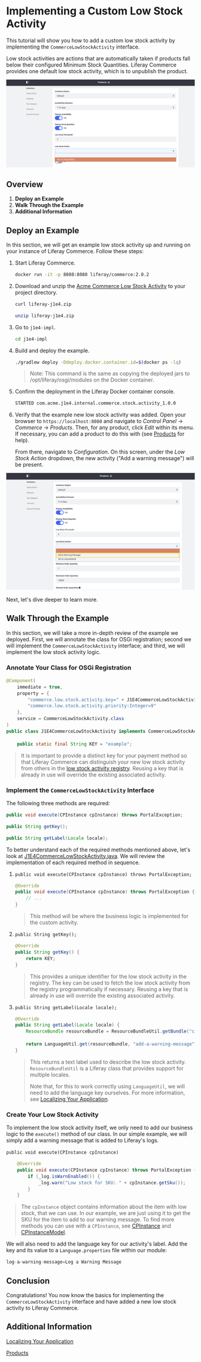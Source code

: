 # Implementing a Custom Low Stock Activity

This tutorial will show you how to add a custom low stock activity by implementing the `CommerceLowStockActivity` interface.

Low stock activities are actions that are automatically taken if products fall below their configured Minimum Stock Quantities. Liferay Commerce provides one default low stock activity, which is to unpublish the product.

![Out of the box low stock activity](./images/01.png "Out of the box low stock activity")

## Overview

1. **Deploy an Example**
2. **Walk Through the Example**
3. **Additional Information**

## Deploy an Example

In this section, we will get an example low stock activity up and running on your instance of Liferay Commerce. Follow these steps:

1. Start Liferay Commerce.

    ```bash
    docker run -it -p 8080:8080 liferay/commerce:2.0.2
    ```

1. Download and unzip the [Acme Commerce Low Stock Activity]() to your project directory.

    ```bash
    curl liferay-j1e4.zip
    ```

    ```bash
    unzip liferay-j1e4.zip
    ```

1. Go to `j1e4-impl`.

    ```bash
    cd j1e4-impl
    ```

1. Build and deploy the example.

    ```bash
    ./gradlew deploy -Ddeploy.docker.container.id=$(docker ps -lq)
    ```

    >Note: This command is the same as copying the deployed jars to /opt/liferay/osgi/modules on the Docker container.

1. Confirm the deployment in the Liferay Docker container console.

    ```bash
    STARTED com.acme.j1e4.internal.commerce.stock.activity_1.0.0
    ```

1. Verify that the example new low stock activity was added. Open your browser to `https://localhost:8080` and navigate to _Control Panel_ → _Commerce_ → _Products_. Then, for any product, click _Edit_ within its menu. If necessary, you can add a product to do this with (see [Products](https://commerce.liferay.dev/user-guide/-/knowledge_base/user/products) for help).

   From there, navigate to _Configuration_. On this screen, under the _Low Stock Action_ dropdown, the new activity ("Add a warning message") will be present.

![New low stock activity](./images/02.png "New low stock activity")

Next, let's dive deeper to learn more.

## Walk Through the Example

In this section, we will take a more in-depth review of the example we deployed. First, we will annotate the class for OSGi registration; second we will implement the `CommerceLowStockActivity` interface; and third, we will implement the low stock activity logic.

### Annotate Your Class for OSGi Registration

```java
@Component(
    immediate = true,
    property = {
        "commerce.low.stock.activity.key=" + J1E4CommerceLowStockActivity.KEY,
        "commerce.low.stock.activity.priority:Integer=9"
    },
    service = CommerceLowStockActivity.class
)
public class J1E4CommerceLowStockActivity implements CommerceLowStockActivity {

    public static final String KEY = "example";
```

> It is important to provide a distinct key for your payment method so that Liferay Commerce can distinguish your new low stock activity from others in the [low stock activity registry](https://raw.githubusercontent.com/liferay/com-liferay-commerce/7.1.x/commerce-api/src/main/java/com/liferay/commerce/stock/activity/CommerceLowStockActivityRegistry.java). Reusing a key that is already in use will override the existing associated activity.

### Implement the `CommerceLowStockActivity` Interface

The following three methods are required:

```java
public void execute(CPInstance cpInstance) throws PortalException;
```

```java
public String getKey();
```

```java
public String getLabel(Locale locale);
```

To better understand each of the required methods mentioned above, let's look at [J1E4CommerceLowStockActivity.java](./liferay-j1e4.zip/j1e4-impl/src/main/java/com/acme/j1e4/internal/commerce/stock/activity/J1E4CommerceLowStockActivity.java). We will review the implementation of each required method in sequence.

1. `public void execute(CPInstance cpInstance) throws PortalException;`

    ```java
    @Override
    public void execute(CPInstance cpInstance) throws PortalException {
        // ...
    }
    ```

    > This method will be where the business logic is implemented for the custom activity.

2. `public String getKey();`

    ```java
    @Override
    public String getKey() {
        return KEY;
    }
    ```

    > This provides a unique identifier for the low stock activity in the registry. The key can be used to fetch the low stock activity from the registry programmatically if necessary. Reusing a key that is already in use will override the existing associated activity.

3. `public String getLabel(Locale locale);`

    ```java
    @Override
    public String getLabel(Locale locale) {
        ResourceBundle resourceBundle = ResourceBundleUtil.getBundle("content.Language", locale, getClass());

        return LanguageUtil.get(resourceBundle, "add-a-warning-message");
    }
    ```

    > This returns a text label used to describe the low stock activity. `ResourceBundleUtil` is a Liferay class that provides support for multiple locales.
    >
    > Note that, for this to work correctly using `LanguageUtil`, we will need to add the language key ourselves. For more information, see [Localizing Your Application](https://help.liferay.com/hc/en-us/articles/360018168251-Localizing-Your-Application).

### Create Your Low Stock Activity

To implement the low stock activity itself, we only need to add our business logic to the `execute()` method of our class. In our simple example, we will simply add a warning message that is added to Liferay's logs.

`public void execute(CPInstance cpInstance)`

```java
    @Override
    public void execute(CPInstance cpInstance) throws PortalException {
        if (_log.isWarnEnabled()) {
            _log.warn("Low stock for SKU: " + cpInstance.getSku());
        }
    }
```

> The `cpInstance` object contains information about the item with low stock, that we can use. In our example, we are just using it to get the SKU for the item to add to our warning message. To find more methods you can use with a `CPInstance`, see [CPInstance](https://raw.githubusercontent.com/liferay/com-liferay-commerce/7.1.x/commerce-product-api/src/main/java/com/liferay/commerce/product/model/CPInstance.java) and [CPInstanceModel](https://raw.githubusercontent.com/liferay/com-liferay-commerce/7.1.x/commerce-product-api/src/main/java/com/liferay/commerce/product/model/CPInstanceModel.java).

We will also need to add the language key for our activity's label. Add the key and its value to a `Language.properties` file within our module:

```java
log-a-warning-message=Log a Warning Message
```

## Conclusion

Congratulations! You now know the basics for implementing the `CommerceLowStockActivity` interface and have added a new low stock activity to Liferay Commerce.

## Additional Information

[Localizing Your Application](https://help.liferay.com/hc/en-us/articles/360018168251-Localizing-Your-Application)

[Products](https://commerce.liferay.dev/user-guide/-/knowledge_base/user/products)
